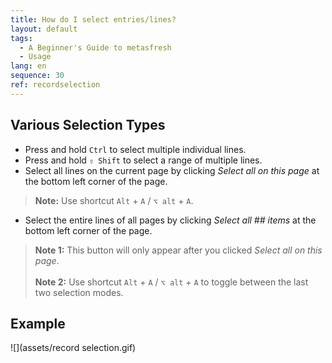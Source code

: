```yaml
---
title: How do I select entries/lines?
layout: default
tags:
  - A Beginner's Guide to metasfresh
  - Usage
lang: en
sequence: 30
ref: recordselection
---
```


## Various Selection Types
- Press and hold `Ctrl` to select multiple individual lines.
- Press and hold `⇧ Shift` to select a range of multiple lines.
- Select all lines on the current page by clicking *Select all on this page* at the bottom left corner of the page.
 >**Note:** Use shortcut `Alt` + `A` / `⌥ alt` + `A`.

- Select the entire lines of all pages by clicking *Select all ## items* at the bottom left corner of the page.
 >**Note 1:** This button will only appear after you clicked *Select all on this page*.<br><br>
 >**Note 2:** Use shortcut `Alt` + `A` / `⌥ alt` + `A` to toggle between the last two selection modes.

## Example
![](assets/record selection.gif)
